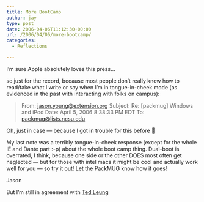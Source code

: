 ```yaml
---
title: More BootCamp
author: jay
type: post
date: 2006-04-06T11:12:30+00:00
url: /2006/04/06/more-bootcamp/
categories:
  - Reflections

---
```

I’m sure Apple absolutely loves this press…

so just for the record, because most people don’t really know how to read/take what I write or say when I’m in tongue-in-cheek mode (as evidenced in the past with interacting with folks on campus):

> From: jason.young@extension.org Subject: Re: [packmug] Windows and iPod Date: April 5, 2006 8:38:33 PM EDT To: packmug@lists.ncsu.edu

Oh, just in case — because I got in trouble for this before 🙂

My last note was a terribly tongue-in-cheek response (except for the whole IE and Dante part :-p) about the whole boot camp thing. Dual-boot is overrated, I think, because one side or the other DOES most often get neglected — but for those with intel macs it might be cool and actually work well for you — so try it out! Let the PackMUG know how it goes!

Jason

But I’m still in agreement with [Ted Leung][1]

 [1]: http://www.sauria.com/blog/2006/01/24#1465